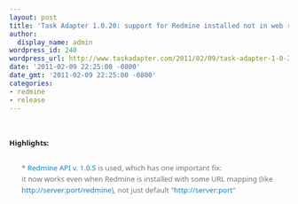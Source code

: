 ```yaml
---
layout: post
title: 'Task Adapter 1.0.20: support for Redmine installed not in web root'
author:
  display_name: admin
wordpress_id: 240
wordpress_url: http://www.taskadapter.com/2011/02/09/task-adapter-1-0-20-support-for-redmine-installed-not-in-web-root/
date: '2011-02-09 22:25:00 -0800'
date_gmt: '2011-02-09 22:25:00 -0800'
categories:
- redmine
- release
---
```

<p><br/>

<h1 style="font-family: 'Myriad Pro', 'Lucida Grande', 'Lucida Sans Unicode', 'Segoe UI', Helvetica, Arial, sans-serif; font-size: 32px; line-height: 38px; margin-bottom: 20px; margin-left: 0px; margin-right: 0px; margin-top: 0px; text-shadow: rgb(234, 241, 234) 1px 1px 1px;">
<div style="font-family: 'Lucida Grande', 'Lucida Sans Unicode', 'Segoe UI', Helvetica, Arial, sans-serif; font-size: 13px; line-height: 20px; margin-bottom: 25px;"><span style="background-color: white;">Highlights:</span></div>
<ul style="color: #7a7a7a; font-family: 'Lucida Grande', 'Lucida Sans Unicode', 'Segoe UI', Helvetica, Arial, sans-serif; font-size: 13px; font-weight: normal; line-height: 20px;">
* <span style="background-color: white;"><a href="http://taskadapter.com/redmine_java_api_1.0.5" style="color: #1487d4; text-decoration: none;">Redmine API v. 1.0.5</a> is used, which has one important fix:<br/>it now works even when Redmine is installed with some URL mapping (like <a href="http://server:port/redmine" style="color: #1487d4; text-decoration: none;">http://server:port/redmine</a>), not just default "<a href="http://server:port/" style="color: #1487d4; text-decoration: none;">http://server:port</a>"</span></ul></h1></p>
